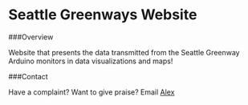 Seattle Greenways Website
===

###Overview

Website that presents the data transmitted from the Seattle Greenway Arduino monitors in data visualizations and maps!

###Contact

Have a complaint?  Want to give praise?  Email [Alex](mailto:alexandermichaelmiranda@gmail.com)
